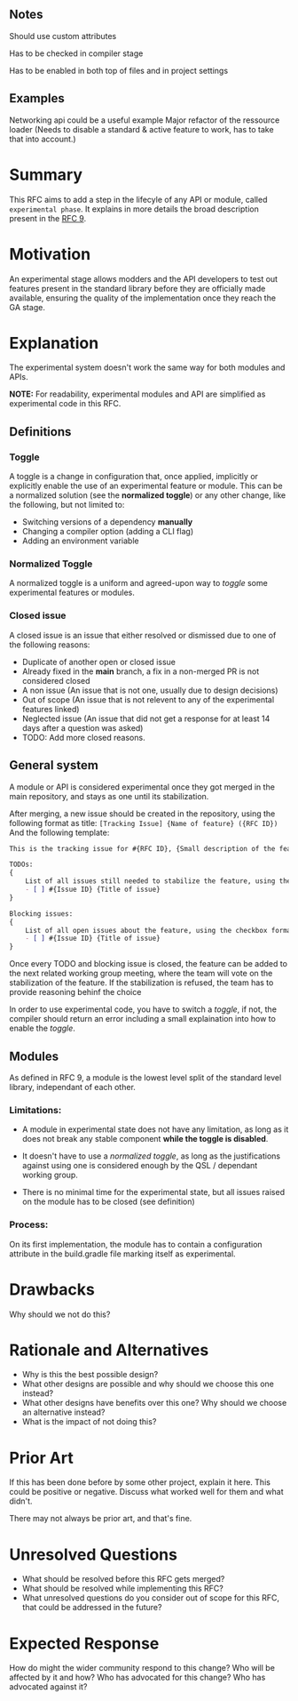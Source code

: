 ## Notes
Should use custom attributes

Has to be checked in compiler stage

Has to be enabled in both top of files and in project settings

## Examples
Networking api could be a useful example
Major refactor of the ressource loader (Needs to disable a standard & active feature to work, has to take that into account.)

# Summary

This RFC aims to add a step in the lifecyle of any API or module, called `experimental phase`. It explains in more details the broad description present in the [RFC 9](https://github.com/QuiltMC/rfcs/pull/9).


# Motivation

An experimental stage allows modders and the API developers to test out features present in the standard library before they are officially made available, ensuring the quality of the implementation once they reach the GA stage.

# Explanation

The experimental system doesn't work the same way for both modules and APIs.

**NOTE:** For readability, experimental modules and API are simplified as experimental code in this RFC.

## Definitions

### **Toggle**

A toggle is a change in configuration that, once applied, implicitly or explicitly enable the use of an experimental feature or module. This can be a normalized solution (see the **normalized toggle**) or any other change, like the following, but not limited to:

- Switching versions of a dependency **manually**
- Changing a compiler option (adding a CLI flag)
- Adding an environment variable

### **Normalized Toggle**

A normalized toggle is a uniform and agreed-upon way to *toggle* some experimental features or modules.

### **Closed issue**

A closed issue is an issue that either resolved or dismissed due to one of the following reasons:
- Duplicate of another open or closed issue
- Already fixed in the **main** branch, a fix in a non-merged PR is not considered closed
- A non issue (An issue that is not one, usually due to design decisions)
- Out of scope (An issue that is not relevent to any of the experimental features linked)
- Neglected issue (An issue that did not get a response for at least 14 days after a question was asked)
- TODO: Add more closed reasons.

## General system

A module or API is considered experimental once they got merged in the main repository, and stays as one until its stabilization.

After merging, a new issue should be created in the repository, using the following format as title: `[Tracking Issue] {Name of feature} ({RFC ID})`
And the following template: 
```md
This is the tracking issue for #{RFC ID}, {Small description of the feature}.

TODOs:
{
    List of all issues still needed to stabilize the feature, using the checkbox format:
    - [ ] #{Issue ID} {Title of issue}
}

Blocking issues:
{
    List of all open issues about the feature, using the checkbox format:
    - [ ] #{Issue ID} {Title of issue}
}
```

Once every TODO and blocking issue is closed, the feature can be added to the next related working group meeting, where the team will vote on the stabilization of the feature. If the stabilization is refused, the team has to provide reasoning behinf the choice

In order to use experimental code, you have to switch a *toggle*, if not, the compiler should return an error including a small explaination into how to enable the *toggle*.



## Modules
As defined in RFC 9, a module is the lowest level split of the standard level library, independant of each other.

### Limitations:

- A module in experimental state does not have any limitation, as long as it does not break any stable component **while the toggle is disabled**.

- It doesn't have to use a *normalized toggle*, as long as the justifications against using one is considered enough by the QSL / dependant working group.

- There is no minimal time for the experimental state, but all issues raised on the module has to be closed (see definition)

### Process:
On its first implementation, the module has to contain a configuration attribute in the build.gradle file marking itself as experimental.



# Drawbacks

Why should we not do this?


# Rationale and Alternatives

- Why is this the best possible design?
- What other designs are possible and why should we choose this one instead?
- What other designs have benefits over this one? Why should we choose an
  alternative instead?
- What is the impact of not doing this?


# Prior Art

If this has been done before by some other project, explain it here. This could
be positive or negative. Discuss what worked well for them and what didn't.

There may not always be prior art, and that's fine.


# Unresolved Questions

- What should be resolved before this RFC gets merged?
- What should be resolved while implementing this RFC?
- What unresolved questions do you consider out of scope for this RFC, that
  could be addressed in the future?


# Expected Response

How do might the wider community respond to this change? Who will be affected
by it and how? Who has advocated for this change? Who has advocated against it?
